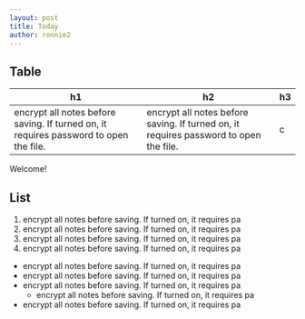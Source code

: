 ```yaml
---
layout: post
title: Today
author: ronnie2
---
```



## Table

| h1 | h2 | h3 |
| --- | --- | --- |
| encrypt all notes before saving. If turned on, it requires password to open the file. | encrypt all notes before saving. If turned on, it requires password to open the file. | c |

Welcome!

## List

<ol>
  <li>
  encrypt all notes before saving. If turned on, it requires pa
  </li>
  <li>
  encrypt all notes before saving. If turned on, it requires pa
  </li>
  <li>
  encrypt all notes before saving. If turned on, it requires pa
  </li>
  <li>
  encrypt all notes before saving. If turned on, it requires pa
  </li>
</ol>

<ul>
  <li>
  encrypt all notes before saving. If turned on, it requires pa
  </li>
  <li>
  encrypt all notes before saving. If turned on, it requires pa
  </li>
  <li>
  encrypt all notes before saving. If turned on, it requires pa

  <ul>
  <li>
  <a>encrypt all notes before saving. If turned on, it requires pa</a>
  </li>
  </ul>
  </li>
  <li>
  encrypt all notes before saving. If turned on, it requires pa
  </li>
</ul>